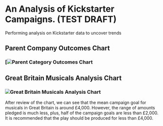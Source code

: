 # An Analysis of Kickstarter Campaigns. (TEST DRAFT)
Performing analysis on Kickstarter data to uncover trends
## Parent Company Outcomes Chart
### [![Parent Category Outcomes Chart](https://user-images.githubusercontent.com/102122063/161393233-5e740a70-352b-49a4-85d2-8a3b2a0d2a19.png)
## Great Britain Musicals Analysis Chart
### ![Great Britain Musicals Analysis Chart](https://user-images.githubusercontent.com/102122063/161393367-fa2a98fe-335a-408d-adb5-69e61057032d.png)
After review of the chart, we can see that the mean campaign goal for musicals in Great Britain is around £4,000. However, the range of amounts pledged is much less, plus, half of the campaign goals are less than £2,000. It is recommended that the play should be produced for less than £4,000. 
